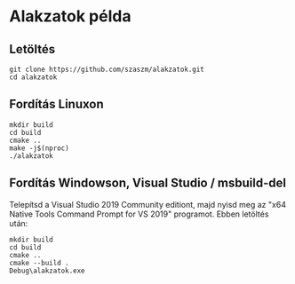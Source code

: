 # Alakzatok példa

## Letöltés

    git clone https://github.com/szaszm/alakzatok.git
    cd alakzatok

## Fordítás Linuxon

    mkdir build
    cd build
    cmake ..
    make -j$(nproc)
    ./alakzatok

## Fordítás Windowson, Visual Studio / msbuild-del
Telepítsd a Visual Studio 2019 Community editiont, majd nyisd meg az "x64 Native Tools Command Prompt for VS 2019" programot. Ebben letöltés után:

    mkdir build
    cd build
    cmake ..
    cmake --build .
    Debug\alakzatok.exe
